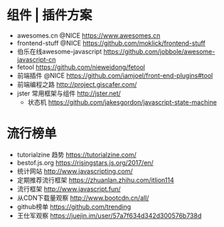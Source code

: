 # 组件 | 插件方案

- awesomes.cn @NICE <https://www.awesomes.cn>
- frontend-stuff @NICE <https://github.com/moklick/frontend-stuff>
- 伯乐在线awesome-javascript <https://github.com/jobbole/awesome-javascript-cn>
- fetool <https://github.com/nieweidong/fetool>
- 前端插件 @NICE <https://github.com/iamjoel/front-end-plugins#tool>
- 前端编程之路 <http://project.giscafer.com/>
- jster 常用框架与组件 http://jster.net/
  - 状态机 https://github.com/jakesgordon/javascript-state-machine
  
# 流行榜单

- tutorialzine 趋势 <https://tutorialzine.com/>
- bestof.js.org <https://risingstars.js.org/2017/en/>
- 统计网站 <http://www.javascripting.com/>
- 定期推荐流行框架 <https://zhuanlan.zhihu.com/itlion114>
- 流行框架 <http://www.javascript.fun/>
- 从CDN下载量观察 <http://www.bootcdn.cn/all/>
- github榜单 <https://github.com/trending>
- 王仕军观察 <https://juejin.im/user/57a7f634d342d300576b738d>

